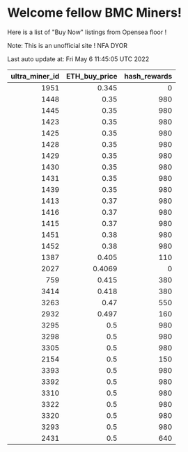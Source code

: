 # Welcome fellow BMC Miners!
Here is a list of "Buy Now" listings from Opensea floor !

Note: This is an unofficial site ! NFA DYOR


Last auto update at: Fri May  6 11:45:05 UTC 2022


|   ultra_miner_id |   ETH_buy_price |   hash_rewards |
|-----------------:|----------------:|---------------:|
|             1951 |          0.345  |              0 |
|             1448 |          0.35   |            980 |
|             1445 |          0.35   |            980 |
|             1423 |          0.35   |            980 |
|             1425 |          0.35   |            980 |
|             1428 |          0.35   |            980 |
|             1429 |          0.35   |            980 |
|             1430 |          0.35   |            980 |
|             1431 |          0.35   |            980 |
|             1439 |          0.35   |            980 |
|             1413 |          0.37   |            980 |
|             1416 |          0.37   |            980 |
|             1415 |          0.37   |            980 |
|             1451 |          0.38   |            980 |
|             1452 |          0.38   |            980 |
|             1387 |          0.405  |            110 |
|             2027 |          0.4069 |              0 |
|              759 |          0.415  |            380 |
|             3414 |          0.418  |            380 |
|             3263 |          0.47   |            550 |
|             2932 |          0.497  |            160 |
|             3295 |          0.5    |            980 |
|             3298 |          0.5    |            980 |
|             3305 |          0.5    |            980 |
|             2154 |          0.5    |            150 |
|             3393 |          0.5    |            980 |
|             3392 |          0.5    |            980 |
|             3310 |          0.5    |            980 |
|             3322 |          0.5    |            980 |
|             3320 |          0.5    |            980 |
|             3293 |          0.5    |            980 |
|             2431 |          0.5    |            640 |